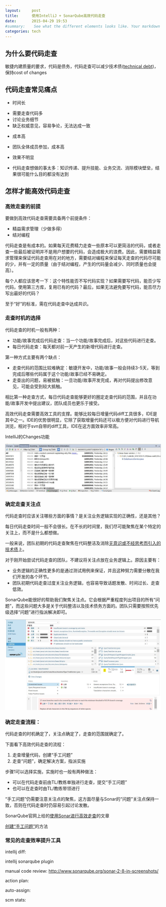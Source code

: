 ```yaml
---
layout:     post
title:      使用IntelliJ + SonarQube高效代码走查
date:       2015-04-29 19:53
#summary:    See what the different elements looks like. Your markdown has never looked better. I promise.
categories: tech
---
```

## 为什么要代码走查
敏捷内建质量的要求，代码是债务，代码走查可以减少技术债([technical debt](http://martinfowler.com/bliki/TechnicalDebt.html))，保持cost of changes

## 代码走查常见痛点
* 时间长
 + 需要走查代码多
 + 讨论业务细节
 + 缺乏权威意见，容易争论，无法达成一致
* 成本高
 + 团队全体成员参加，成本高
* 效果不明显
 + 代码走查想做的事太多：知识传递、提升技能、业务交流、消除模块壁垒，结果很可能什么目的都没有达到

## 怎样才能高效代码走查

### 高效走查的前提

要做到高效代码走查需要具备两个前提条件：

* 精益需求管理（少做多得）
* 结对编程

代码走查是有成本的。如果每天花费精力走查一些原本可以更简洁的代码，或者走查一些最后被证明并不是用户想要的代码，会造成极大的浪费。因此，需要精益需求管理来保证代码走查用在对的地方，需要结对编程来保证每天走查的代码尽可能的少，并有一定的质量（由于结对编程，产生的代码量会减少、同时质量也会提高）。

每个人都应该思考一下：这个特性能否不写代码实现？如果需要写代码，能否少写代码，使用第三方库，复用已有的代码？最后，如果无法避免要写代码，能否尽力写出最好的代码？

至于“好”的标准，需在代码走查中达成共识。

### 走查时机的选择

代码走查的时机一般有两种：

* 功能/故事完成后代码走查：当一个功能/故事完成后，对这些代码进行走查。
* 每日代码走查：每天都对前一天产生的新增代码进行走查。

第一种方式主要有两个缺点：

* 走查代码的范围比较难确定：敏捷开发中，功能/故事一般会持续3-5天，等到完成后哪些代码属于这个功能/故事已经不易确定。
* 走查出的问题，易被抵触：一旦功能/故事开发完成，再对代码提出修改意见，可能会受到较大抵触。

相比第一种走查方式，每日代码走查能够更好的圈定走查代码的范围，并且在功能/故事开发中提出建议，团队成员也更乐于接受。

高效代码走查需要高效工具的支撑。能够比较每日增量代码diff工具很多，IDE是其中之一。IDE的优势很明显，它除了获取增量代码还可以极方便对代码进行导航浏览，相对于svn自带的diff工具，IDE在这方面效率非常高。

IntelliJ的Changes功能

![IntelliJ的Changes功能](/_posts/diff.JPG)

### 确定走查关注点


代码走查时应该关注哪些方面的事情？是关注业务逻辑实现的正确性，还是其他？

每日代码走查时间一般不会很长。在不长的时间里，我们尽可能聚焦在某个特定的关注上，而不是什么都想做。

一般来说，团队初期的代码走查聚焦在代码整洁及消除[无意识或不经思考而引入的技术债](http://martinfowler.com/bliki/TechnicalDebtQuadrant.html)上。

对于刚开始尝试代码走查的团队，不建议将关注点放在业务逻辑上。原因主要有：

* 业务逻辑的正确性更多的是通过测试用例来保证，并且这种努力需要分散在我们开发的各个环节。
* 团队初期代码走查过度关注业务逻辑，也容易导致话题发散、时间过长、走查低效。

SonarQube能很好的帮助我们聚焦关注点。它会根据严重程度列出项目的所有“问题”，而这些问题大多是关于代码整洁以及技术债务方面的。团队只需要按照优先级选择“问题”进行指派解决即可。

![sonar-issue](sonar-issue.JPG)

### 确定走查流程：
代码走查的时机确定了，关注点确定了，走查的范围就确定了。

下面看下高效代码走查的流程：

1. 走查增量代码，创建“手工问题”
2. 走查“问题”，确定解决方案，指派实施

步骤1可以选择实施，实施时也一般有两种做法：

* 可以在代码走查前由TL/教练单独进行走查，提交“手工问题”
* 也可以在走查时由TL/教练带领进行

“手工问题”仍需要注意关注点的聚焦，这方面尽量与Sonar的“问题”关注点保持一致，否则在代码走查时仍容易引起讨论发散。

SonarQube官网上给的[使用Sonar进行高效走查](http://www.sonarqube.org/effective-code-review-with-sonar/)的文章

[创建“手工问题”]()的方法


### 常见的走查效率提升工具
intellij diff:

intellij sonarqube plugin

manual code review:
http://www.sonarqube.org/sonar-2-8-in-screenshots/

action plan:

auto-assign:

scm stats: